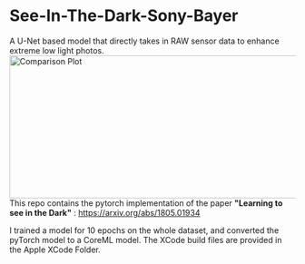 # See-In-The-Dark-Sony-Bayer
A U-Net based model that directly takes in RAW sensor data to enhance extreme low light photos.
<img width="990" height="252" alt="Comparison Plot" src="https://github.com/user-attachments/assets/58feba8f-70cd-4014-ba47-3ec0e904aad8" />
This repo contains the pytorch implementation of the paper **"Learning to see in the Dark"** : https://arxiv.org/abs/1805.01934

I trained a model for 10 epochs on the whole dataset, and converted the pyTorch model to a CoreML model. The XCode build files are provided in the Apple XCode Folder.
